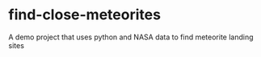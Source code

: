 # find-close-meteorites
A demo project that uses python and NASA data to find meteorite landing sites
